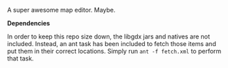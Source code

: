 A super awesome map editor. Maybe.

**Dependencies**

In order to keep this repo size down, the libgdx jars and natives are not included. Instead, an ant task has been included to fetch those items and put them in their correct locations. Simply run `ant -f fetch.xml` to perform that task.
